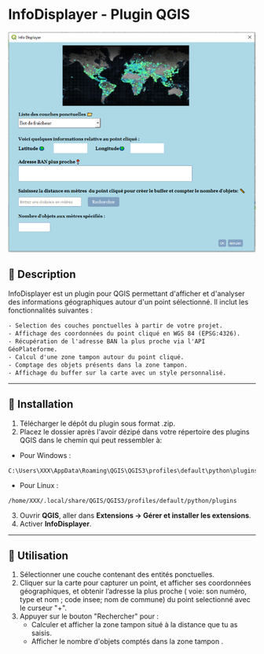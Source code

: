 # **InfoDisplayer - Plugin QGIS**  

![Apercu de plugin](Capture.PNG)

## 📌 **Description**
InfoDisplayer est un plugin pour QGIS permettant d'afficher et d'analyser des informations géographiques autour d'un point sélectionné. Il inclut les fonctionnalités suivantes :

    - Selection des couches ponctuelles à partir de votre projet.
    - Affichage des coordonnées du point cliqué en WGS 84 (EPSG:4326).
    - Récupération de l'adresse BAN la plus proche via l'API GéoPlateforme.
    - Calcul d'une zone tampon autour du point cliqué.
    - Comptage des objets présents dans la zone tampon.
    - Affichage du buffer sur la carte avec un style personnalisé. 

---

## 🚀 **Installation**  
1. Télécharger le dépôt du plugin sous format .zip.  
2. Placez le dossier après l'avoir dézipé dans votre répertoire des plugins QGIS dans le chemin qui peut ressembler à:  

- Pour Windows :
```
C:\Users\XXX\AppData\Roaming\QGIS\QGIS3\profiles\default\python\plugins
```
- Pour Linux :
```
/home/XXX/.local/share/QGIS/QGIS3/profiles/default/python/plugins
```
3. Ouvrir **QGIS**, aller dans **Extensions → Gérer et installer les extensions**.  
4. Activer **InfoDisplayer**.  

---

## 🎯 **Utilisation**  
1. Sélectionner une couche contenant des entités ponctuelles.  
2. Cliquer sur la carte pour capturer un point, et afficher ses coordonnées géographiques, et obtenir l’adresse la plus proche ( voie: son numéro, type et nom ; code insee; nom de commune) du point selectionné avec le curseur "+".  
3. Appuyer sur le bouton "Rechercher" pour :  
   - Calculer et afficher la zone tampon situé à la distance que tu as saisis.  
   - Afficher le nombre d'objets comptés dans la zone tampon .  


